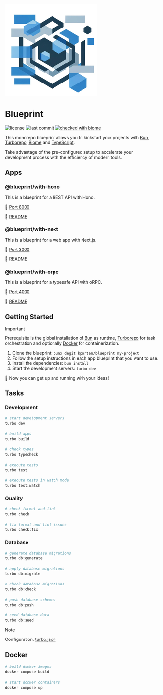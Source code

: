 ![logo](./assets/logo.jpg)

# Blueprint

![license](https://img.shields.io/github/license/kporten/blueprint?style=for-the-badge)
![last commit](https://img.shields.io/github/last-commit/kporten/blueprint?style=for-the-badge)
[![checked with biome](https://img.shields.io/badge/Checked_with-Biome-60a5fa?style=for-the-badge&logo=biome)](https://biomejs.dev)

This monorepo blueprint allows you to kickstart your projects with [Bun](https://bun.sh), [Turborepo](https://turbo.build/repo), [Biome](https://biomejs.dev) and [TypeScript](https://www.typescriptlang.org).

Take advantage of the pre-configured setup to accelerate your development process with the efficiency of modern tools.

## Apps

### @blueprint/with-hono

This is a blueprint for a REST API with Hono.

:electric_plug: [Port 8000](http://localhost:8000)

:gem: [README](./apps/with-hono/README.md)

### @blueprint/with-next

This is a blueprint for a web app with Next.js.

:electric_plug: [Port 3000](http://localhost:3000)

:gem: [README](./apps/with-next/README.md)

### @blueprint/with-orpc

This is a blueprint for a typesafe API with oRPC.

:electric_plug: [Port 4000](http://localhost:4000)

:gem: [README](./apps/with-orpc/README.md)

## Getting Started

> [!IMPORTANT]
> Prerequisite is the global installation of [Bun](https://bun.sh/docs/installation) as runtime, [Turborepo](https://turbo.build/repo/docs/installing) for task orchestration and optionally [Docker](https://www.docker.com/) for containerization.

1. Clone the blueprint: `bunx degit kporten/blueprint my-project`
2. Follow the setup instructions in each app blueprint that you want to use.
3. Install the dependencies: `bun install`
4. Start the development servers: `turbo dev`

:tada: Now you can get up and running with your ideas!

## Tasks

### Development

```sh
# start development servers
turbo dev

# build apps
turbo build

# check types
turbo typecheck

# execute tests
turbo test

# execute tests in watch mode
turbo test:watch
```

### Quality

```sh
# check format and lint
turbo check

# fix format and lint issues
turbo check:fix
```

### Database

```sh
# generate database migrations
turbo db:generate

# apply database migrations
turbo db:migrate

# check database migrations
turbo db:check

# push database schemas
turbo db:push

# seed database data
turbo db:seed
```

> [!NOTE]
> Configuration: [turbo.json](./turbo.json)

## Docker

```sh
# build docker images
docker compose build

# start docker containers
docker compose up
```
